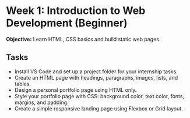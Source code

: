 # Week 1: Introduction to Web Development (Beginner)

**Objective:** Learn HTML, CSS basics and build static web pages.

## Tasks
- Install VS Code and set up a project folder for your internship tasks.
- Create an HTML page with headings, paragraphs, images, lists, and tables.
- Design a personal portfolio page using HTML only.
- Style your portfolio page with CSS: background color, text color, fonts, margins, and padding.
- Create a simple responsive landing page using Flexbox or Grid layout. 